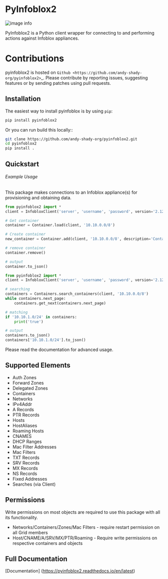 PyInfoblox2
===========

![image info](https://readthedocs.org/projects/pyinfoblox2/badge/?version=latest)

PyInfoblox2 is a Python client wrapper for connecting to and performing actions against Infoblox appliances. 

Contributions
=============

pyinfoblox2 is hosted on
`Github <https://github.com/andy-shady-org/pyinfoblox2>`_. Please contribute
by reporting issues, suggesting features or by sending patches
using pull requests.

Installation
------------

The easiest way to install pyinfoblox is by using ``pip``:

```bash
pip install pyinfoblox2
```

Or you can run build this locally::

```bash
git clone https://github.com/andy-shady-org/pyinfoblox2.git
cd pyinfoblox2
pip install .
```

Quickstart
----------

###### Example Usage

This package makes connections to an Infoblox appliance(s) for provisioning and obtaining data. 

```python
from pyinfoblox2 import *
client = InfobloxClient('server', 'username', 'password', version='2.12.2')      

# Get container
container = Container.load(client, '10.10.0.0/8')

# Create container
new_container = Container.add(client, '10.10.0.0/8', description='Container for Networks within 10.10.0.0/8')

# remove container
container.remove()

# output
container.to_json()
```

```python
from pyinfoblox2 import *
client = InfobloxClient('server', 'username', 'password', version='2.12.2', verbose=1)      

# searching
containers = Containers.search_containers(client, '10.10.0.0/8')
while containers.next_page:
    containers.get_next(containers.next_page)

# matching
if '10.10.1.0/24' in containers:
    print('true')

# output
containers.to_json()
containers['10.10.1.0/24'].to_json()
```

Please read the documentation for advanced usage.

Supported Elements
------------------

 * Auth Zones
 * Forward Zones
 * Delegated Zones
 * Containers
 * Networks
 * IPv4Addr
 * A Records
 * PTR Records
 * Hosts
 * HostAliases
 * Roaming Hosts
 * CNAMES
 * DHCP Ranges
 * Mac Filter Addresses
 * Mac Filters
 * TXT Records
 * SRV Records
 * MX Records
 * NS Records
 * Fixed Addresses
 * Searches (via Client)
 

Permissions
-----------

Write permissions on most objects are required to use this package with all its functionality.

 * Networks/Containers/Zones/Mac Filters - require restart permission on all Grid members
 * Host/CNAME/A/SRV/MX/PTR/Roaming - Require write permissions on respective containers and objects
    
     
Full Documentation
------------------

[Documentation] (https://pyinfoblox2.readthedocs.io/en/latest)


